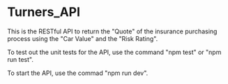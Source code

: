 # Turners_API

This is the RESTful API to return the "Quote" of the insurance purchasing process using the "Car Value" and the "Risk Rating".

To test out the unit tests for the API, use the command "npm test" or "npm run test".

To start the API, use the commad "npm run dev".
